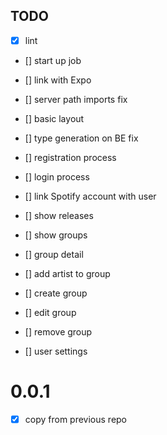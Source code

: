 ## TODO

- [x] lint
- [] start up job
- [] link with Expo
- [] server path imports fix

- [] basic layout
- [] type generation on BE fix
- [] registration process
- [] login process
- [] link Spotify account with user

- [] show releases
- [] show groups
- [] group detail
- [] add artist to group
- [] create group
- [] edit group
- [] remove group
- [] user settings

# 0.0.1
- [x] copy from previous repo